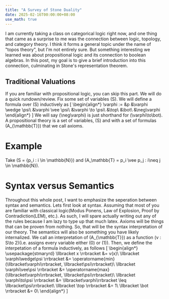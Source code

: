 ```yaml
---
title: "A Survey of Stone Duality"
date: 2025-02-16T00:00:00+08:00
use_math: true
---
```


I am currently taking a class on categorical logic right now, and one thing that came as a surprise to me was the connection between logic, topology, and category theory. I think it forms a general topic under the name of "topos theory", but I'm not entirely sure. But something interesting we learned was about propositional logic and its connection to boolean algebras. In this post, my goal is to give a brief introduction into this connection, culminating in
Stone's representation theorem.

## Traditional Valuations
If you are familiar with propositional logic, you can skip this part. We will do a quick rundown/review. Fix some set of variables \(S\). 
We will define a formula over \(S\) inductively as 
\[
\begin{align*} 
\varphi := &p 
           &\varphi \wedge \psi\\
           &\varphi \vee \psi\\
		   &\varphi \to  \psi\\
		   &\top\\
		   &\bot\\
		   &\neg\varphi
\end{align*}
\]
We will say \(\neg\varphi\) is just shorthand for \(\varphi\to\bot\). A propositional theory is a set of variables, \(S\) and with a set of formulas \(A_{\mathbb{T}}\) that we call axioms. 
# Example
Take \(S = {p_i : i \in \mathbb{N}}\) and \(A_\mathbb{T} = p_i \vee p_j : i\neq j \in \mathbb{N}\). 

# Syntax versus Semantics
Throughout this whole post, I want to emphasize the seperation between syntax and semantics. Lets first look at syntax. Assuming that most of you are 
familiar with classical logic(Modus Ponens, Law of Explosion, Proof by Contradiction(LEM), etc.). As such, I will spare actually writing out any of the rules
because I am lazy to type up that much latex. Axioms will be things that can be proven from nothing. So, that will be the syntax interpretation of our 
theory. The semantics will also be something you have likely internalized. We call an interpretation of \(A_{\mathbb{T}}\) as a function 
\(v : S\to 2\)(i.e. assigns every variable either \(0\) or \(1\)). Then, we define the interpetation of a formula inductively, as follows
\[
\begin{align*} 
\usepackage{stmaryrd}
      \llbracket x \rrbracket &= v(x)\\
	  \llbracket \varphi\wedge\psi \rrbracket &= \operatorname{min}(\llbracket\varphi\rrbracket, \llbracket\psi\rrbracket)\\
	  \llbracket \varphi\vee\psi \rrbracket &= \operatorname{max}(\llbracket\varphi\rrbracket, \llbracket\psi\rrbracket)\\
	  \llbracket \varphi\to\psi \rrbracket &= \llbracket\varphi\rrbracket \leq \llbracket\psi\rrbracket\\
	  \llbracket \top \rrbracket &= 1\\
	  \llbracket \bot \rrbracket &= 0\\
\end{align*}
\]
 

